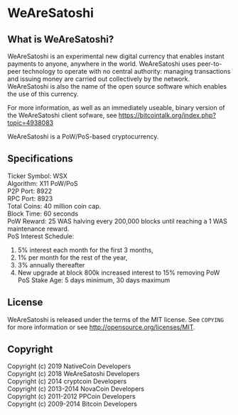 WeAreSatoshi
=================================

What is WeAreSatoshi?
----------------

WeAreSatoshi is an experimental new digital currency that enables instant payments to
anyone, anywhere in the world. WeAreSatoshi uses peer-to-peer technology to operate
with no central authority: managing transactions and issuing money are carried
out collectively by the network. WeAreSatoshi is also the name of the open source
software which enables the use of this currency.

For more information, as well as an immediately useable, binary version of
the WeAreSatoshi client sofware, see https://bitcointalk.org/index.php?topic=4938083

WeAreSatoshi is a PoW/PoS-based cryptocurrency.

Specifications
--------------

Ticker Symbol: WSX<br />
Algorithm: X11 PoW/PoS<br />
P2P Port: 8922<br />
RPC Port: 8923<br />
Total Coins: 40 million coin cap.<br />
Block Time: 60 seconds<br />
PoW Reward: 25 WAS halving every 200,000 blocks until reaching a 1 WAS maintenance reward.<br />
PoS Interest Schedule:<br />
1. 5% interest each month for the first 3 months,<br />
2. 1% per month for the rest of the year,<br />
3. 3% annually thereafter<br />
4. New upgrade at block 800k increased interest to 15% removing PoW<br />
PoS Stake Age: 5 days minimum, 30 days maximum

License
-------

WeAreSatoshi is released under the terms of the MIT license. See `COPYING` for more
information or see http://opensource.org/licenses/MIT.

Copyright
---------

Copyright (c) 2019 NativeCoin Developers<br />
Copyright (c) 2018 WeAreSatoshi Developers<br />
Copyright (c) 2014 cryptcoin Developers<br />
Copyright (c) 2013-2014 NovaCoin Developers<br />
Copyright (c) 2011-2012 PPCoin Developers<br />
Copyright (c) 2009-2014 Bitcoin Developers<br />
